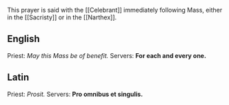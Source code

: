 This prayer is said with the [[Celebrant]] immediately following Mass, either in the [[Sacristy]] or in the [[Narthex]].

## English
Priest: _May this Mass be of benefit._
Servers: **For each and every one.**

## Latin
Priest: _Prosit._
Servers: **Pro omnibus et singulis.**